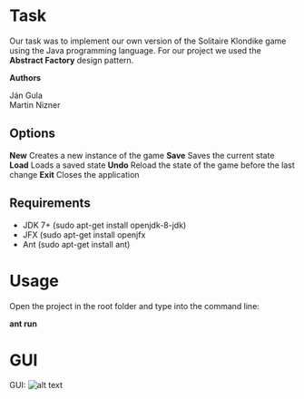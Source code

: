 # Task 

Our task was to implement our own version of the Solitaire Klondike game using the Java programming language. For our project we used the **Abstract Factory** design pattern.

**Authors**

Ján Gula  
Martin Nizner

## Options

**New** Creates a new instance of the game
**Save** Saves the current state
**Load** Loads a saved state
**Undo** Reload the state of the game before the last change
**Exit** Closes the application


## Requirements

- JDK 7+ (sudo apt-get install openjdk-8-jdk)
- JFX (sudo apt-get install openjfx
- Ant (sudo apt-get install ant)

# Usage

Open the project in the root folder and type into the command line:

**ant run**

# GUI

GUI: 
![alt text](https://imgur.com/4SxO6Bg)
